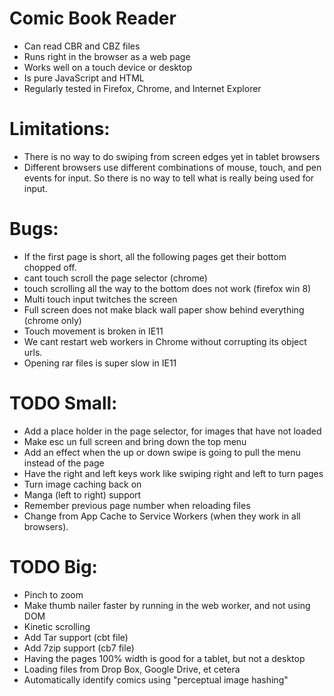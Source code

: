 Comic Book Reader
===================
* Can read CBR and CBZ files
* Runs right in the browser as a web page
* Works well on a touch device or desktop
* Is pure JavaScript and HTML
* Regularly tested in Firefox, Chrome, and Internet Explorer

# Limitations:
* There is no way to do swiping from screen edges yet in tablet browsers
* Different browsers use different combinations of mouse, touch, and
	pen events for input. So there is no way to tell what is really
	being used for input.

# Bugs:
* If the first page is short, all the following pages get their bottom chopped off.
* cant touch scroll the page selector (chrome)
* touch scrolling all the way to the bottom does not work (firefox win 8)
* Multi touch input twitches the screen
* Full screen does not make black wall paper show behind everything (chrome only)
* Touch movement is broken in IE11
* We cant restart web workers in Chrome without corrupting its object urls.
* Opening rar files is super slow in IE11

# TODO Small:
* Add a place holder in the page selector, for images that have not loaded
* Make esc un full screen and bring down the top menu
* Add an effect when the up or down swipe is going to pull the menu instead of the page
* Have the right and left keys work like swiping right and left to turn pages
* Turn image caching back on
* Manga (left to right) support
* Remember previous page number when reloading files
* Change from App Cache to Service Workers (when they work in all browsers).

# TODO Big:
* Pinch to zoom
* Make thumb nailer faster by running in the web worker, and not using DOM
* Kinetic scrolling
* Add Tar support (cbt file)
* Add 7zip support (cb7 file)
* Having the pages 100% width is good for a tablet, but not a desktop
* Loading files from Drop Box, Google Drive, et cetera
* Automatically identify comics using "perceptual image hashing"
